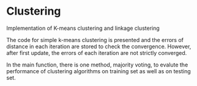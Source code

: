 # Clustering

Implementation of K-means clustering and linkage clustering

The code for simple k-means clustering is presented and the errors of distance in each iteration are stored to check the convergence. However, after first update, the errors of each iteration are not strictly converged.

In the main function, there is one method, majority voting, to evalute the performance of clustering algorithms on training set as well as on testing set.
